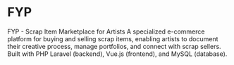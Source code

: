 # FYP
FYP - Scrap Item Marketplace for Artists A specialized e-commerce platform for buying and selling scrap items, enabling artists to document their creative process, manage portfolios, and connect with scrap sellers. Built with PHP Laravel (backend), Vue.js (frontend), and MySQL (database).
